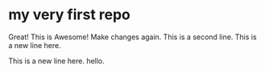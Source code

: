 # my very first repo
Great! This is Awesome! Make changes again.
This is a second line.
This is a new line here. 

This is a new line here. hello.


